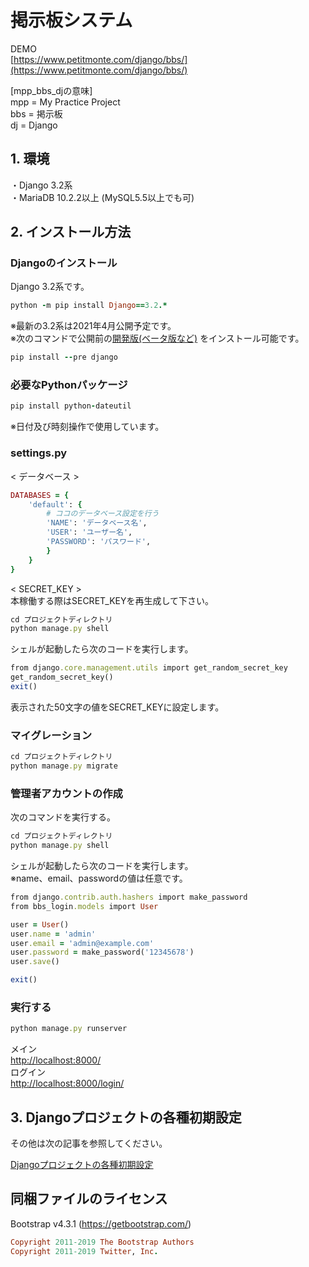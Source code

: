 # 掲示板システム
  
DEMO    
[https://www.petitmonte.com/django/bbs/](https://www.petitmonte.com/django/bbs/)  
  
[mpp_bbs_djの意味]  
mpp = My Practice Project  
bbs = 掲示板  
dj = Django   
    
## 1. 環境
・Django 3.2系  
・MariaDB 10.2.2以上 (MySQL5.5以上でも可)  
 
## 2. インストール方法

### Djangoのインストール
Django 3.2系です。
```rb
python -m pip install Django==3.2.*
```

※最新の3.2系は2021年4月公開予定です。  
※次のコマンドで公開前の[開発版(ベータ版など)](https://code.djangoproject.com/wiki/Version3.2Roadmap)  をインストール可能です。
```rb
pip install --pre django
```
### 必要なPythonパッケージ
```rb
pip install python-dateutil 
```
※日付及び時刻操作で使用しています。
### settings.py
< データベース >
```rb
DATABASES = {
    'default': {        
        # ココのデータベース設定を行う
        'NAME': 'データベース名',
        'USER': 'ユーザー名',
        'PASSWORD': 'パスワード',
        }        
    }
}
```
< SECRET_KEY >  
本稼働する際はSECRET_KEYを再生成して下さい。
```rb
cd プロジェクトディレクトリ
python manage.py shell
```
シェルが起動したら次のコードを実行します。  
```rb
from django.core.management.utils import get_random_secret_key
get_random_secret_key()
exit()
```
表示された50文字の値をSECRET_KEYに設定します。  

### マイグレーション
```rb
cd プロジェクトディレクトリ
python manage.py migrate
```
### 管理者アカウントの作成
次のコマンドを実行する。
```rb
cd プロジェクトディレクトリ
python manage.py shell
```
シェルが起動したら次のコードを実行します。  
※name、email、passwordの値は任意です。
```rb
from django.contrib.auth.hashers import make_password
from bbs_login.models import User

user = User()
user.name = 'admin'
user.email = 'admin@example.com'
user.password = make_password('12345678')
user.save()

exit()
```


### 実行する
```rb
python manage.py runserver
```
メイン    
[http://localhost:8000/](http://localhost:8000/)   
ログイン   
[http://localhost:8000/login/](http://localhost:8000/login/) 
  
## 3. Djangoプロジェクトの各種初期設定
その他は次の記事を参照してください。  
  
[Djangoプロジェクトの各種初期設定](https://www.petitmonte.com/python/django_project.html)  

## 同梱ファイルのライセンス
Bootstrap v4.3.1 (https://getbootstrap.com/)  
```rb
Copyright 2011-2019 The Bootstrap Authors  
Copyright 2011-2019 Twitter, Inc.
```

